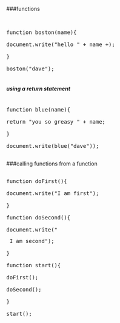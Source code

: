 ###functions

<pre> 

function boston(name){ 

document.write("hello " + name +);

}

boston("dave");

</pre>

##### using a return statement
<pre>

function blue(name){

return "you so greasy " + name;

}

document.write(blue("dave")); 

</pre>


###calling functions from a function

<pre>

function doFirst(){

document.write("I am first");

}

function doSecond(){

document.write("<p /> I am second");

}

function start(){

doFirst();

doSecond();

}

start();

</pre>

